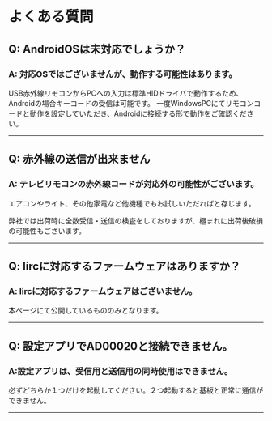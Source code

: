 # よくある質問

## Q: AndroidOSは未対応でしょうか？

### A: 対応OSではございませんが、動作する可能性はあります。

USB赤外線リモコンからPCへの入力は標準HIDドライバで動作するため、Androidの場合キーコードの受信は可能です。
一度WindowsPCにてリモコンコードと動作を設定していただき、Androidに接続する形で動作をご確認ください。

----

## Q: 赤外線の送信が出来ません

### A: テレビリモコンの赤外線コードが対応外の可能性がございます。
エアコンやライト、その他家電など他機種でもお試しいただればと存じます。

弊社では出荷時に全数受信・送信の検査をしておりますが、極まれに出荷後破損の可能性もございます。 

----

## Q: lircに対応するファームウェアはありますか？

### A: lircに対応するファームウェアはございません。
本ページにて公開しているもののみとなります。

----

## Q: 設定アプリでAD00020と接続できません。

### A:設定アプリは、受信用と送信用の同時使用はできません。  
必ずどちらか１つだけを起動してください。２つ起動すると基板と正常に通信ができません。

----
